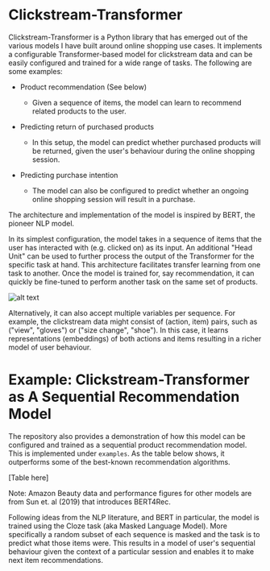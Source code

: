# Clickstream-Transformer

Clickstream-Transformer is a Python library that has emerged out of the various models I have built around online
shopping use cases. It implements a configurable Transformer-based model for clickstream data and can be easily
configured and trained for a wide range of tasks. The following are some examples:

- Product recommendation (See below)

    - Given a sequence of items, the model can learn to recommend related products to the user.

- Predicting return of purchased products

    - In this setup, the model can predict whether purchased products will be returned, given the user's behaviour
    during the online shopping session.  

- Predicting purchase intention

    - The model can also be configured to predict whether an ongoing online shopping session will result in a purchase. 

The architecture and implementation of the model is inspired by BERT, the pioneer NLP model.

In its simplest configuration, the model takes in a sequence of items that the user has interacted with
(e.g. clicked on) as its input. An additional "Head Unit" can be used to further process the output of the Transformer
for the specific task at hand. This architecture facilitates transfer learning from one task to another. Once the model
is trained for, say recommendation, it can quickly be fine-tuned to perform another task on the same set of products.

![alt text](https://github.com/MiladShahidi/Clickstream-Transformer/blob/master/doc/images/Clickstream%20Transformer.svg "Clickstream-Transformer")

Alternatively, it can also accept multiple variables per sequence. For example, the
clickstream data might consist of (action, item) pairs, such as ("view", "gloves") or ("size change", "shoe"). In this
case, it learns representations (embeddings) of both actions and items resulting in a richer model of user behaviour.

# Example: Clickstream-Transformer as A Sequential Recommendation Model

The repository also provides a demonstration of how this model can be configured and trained as a sequential product
recommendation model. This is implemented under `examples`. As the table below shows, it outperforms some of the
best-known recommendation algorithms.

[Table here]

Note: Amazon Beauty data and performance figures for other models are from Sun et. al (2019) that introduces BERT4Rec.

Following ideas from the NLP literature, and BERT in particular, the model is trained using the Cloze task (aka Masked
Language Model). More specifically a random subset of each sequence is masked and the task is to predict what those
items were. This results in a model of user's sequential behaviour given the context of a particular session and enables
it to make next item recommendations.